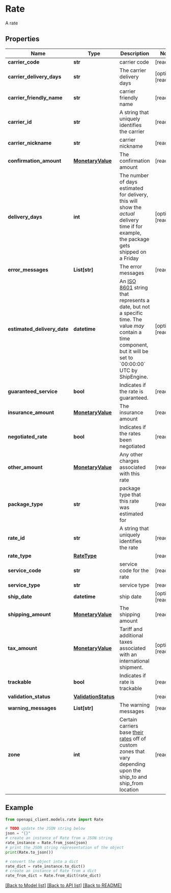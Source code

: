 # Rate

A rate

## Properties

Name | Type | Description | Notes
------------ | ------------- | ------------- | -------------
**carrier_code** | **str** | carrier code | [readonly] 
**carrier_delivery_days** | **str** | The carrier delivery days | [optional] [readonly] 
**carrier_friendly_name** | **str** | carrier friendly name | [readonly] 
**carrier_id** | **str** | A string that uniquely identifies the carrier | [readonly] 
**carrier_nickname** | **str** | carrier nickname | [readonly] 
**confirmation_amount** | [**MonetaryValue**](MonetaryValue.md) | The confirmation amount | [readonly] 
**delivery_days** | **int** | The number of days estimated for delivery, this will show the _actual_ delivery time if for example, the package gets shipped on a Friday  | [optional] [readonly] 
**error_messages** | **List[str]** | The error messages | [readonly] 
**estimated_delivery_date** | **datetime** | An [ISO 8601](https://en.wikipedia.org/wiki/ISO_8601) string that represents a date, but not a specific time.  The value _may_ contain a time component, but it will be set to &#x60;00:00:00&#x60; UTC by ShipEngine.  | [optional] [readonly] 
**guaranteed_service** | **bool** | Indicates if the rate is guaranteed. | [readonly] 
**insurance_amount** | [**MonetaryValue**](MonetaryValue.md) | The insurance amount | [readonly] 
**negotiated_rate** | **bool** | Indicates if the rates been negotiated | [readonly] 
**other_amount** | [**MonetaryValue**](MonetaryValue.md) | Any other charges associated with this rate | [readonly] 
**package_type** | **str** | package type that this rate was estimated for | [readonly] 
**rate_id** | **str** | A string that uniquely identifies the rate | [readonly] 
**rate_type** | [**RateType**](RateType.md) |  | [readonly] 
**service_code** | **str** | service code for the rate | [readonly] 
**service_type** | **str** | service type | [readonly] 
**ship_date** | **datetime** | ship date | [optional] [readonly] 
**shipping_amount** | [**MonetaryValue**](MonetaryValue.md) | The shipping amount | [readonly] 
**tax_amount** | [**MonetaryValue**](MonetaryValue.md) | Tariff and additional taxes associated with an international shipment. | [optional] [readonly] 
**trackable** | **bool** | Indicates if rate is trackable | [readonly] 
**validation_status** | [**ValidationStatus**](ValidationStatus.md) |  | [readonly] 
**warning_messages** | **List[str]** | The warning messages | [readonly] 
**zone** | **int** | Certain carriers base [their rates](https://blog.stamps.com/2017/09/08/usps-postal-zones/) off of custom zones that vary depending upon the ship_to and ship_from location  | [readonly] 

## Example

```python
from openapi_client.models.rate import Rate

# TODO update the JSON string below
json = "{}"
# create an instance of Rate from a JSON string
rate_instance = Rate.from_json(json)
# print the JSON string representation of the object
print(Rate.to_json())

# convert the object into a dict
rate_dict = rate_instance.to_dict()
# create an instance of Rate from a dict
rate_from_dict = Rate.from_dict(rate_dict)
```
[[Back to Model list]](../README.md#documentation-for-models) [[Back to API list]](../README.md#documentation-for-api-endpoints) [[Back to README]](../README.md)



